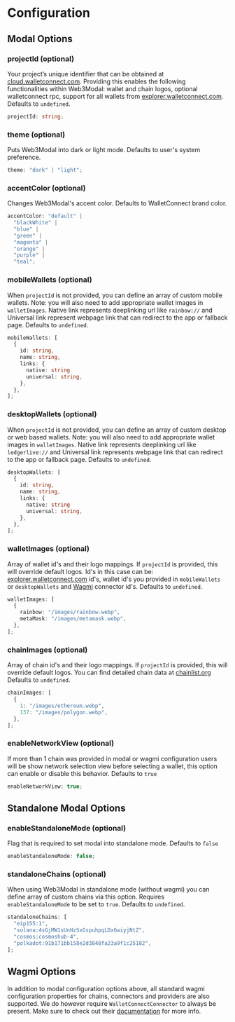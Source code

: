 # Configuration

## Modal Options

### projectId (optional)

Your project’s unique identifier that can be obtained at [cloud.walletconnect.com](https://cloud.walletconnect.com). Providing this enables the following functionalities within Web3Modal: wallet and chain logos, optional walletconnect rpc, support for all wallets from [explorer.walletconnect.com](https://explorer.walletconnect.com). Defaults to `undefined`.

```ts
projectId: string;
```

### theme (optional)

Puts Web3Modal into dark or light mode. Defaults to user's system preference.

```ts
theme: "dark" | "light";
```

### accentColor (optional)

Changes Web3Modal's accent color. Defaults to WalletConnect brand color.

```ts
accentColor: "default" |
  "blackWhite" |
  "blue" |
  "green" |
  "magenta" |
  "orange" |
  "purple" |
  "teal";
```

### mobileWallets (optional)

When `projectId` is not provided, you can define an array of custom mobile wallets. Note: you will also need to add appropriate wallet images in `walletImages`. Native link represents deeplinking url like `rainbow://` and Universal link represent webpage link that can redirect to the app or fallback page. Defaults to `undefined`.

```ts
mobileWallets: [
  {
    id: string,
    name: string,
    links: {
      native: string
      universal: string,
    },
  },
];
```

### desktopWallets (optional)

When `projectId` is not provided, you can define an array of custom desktop or web based wallets. Note: you will also need to add appropriate wallet images in `walletImages`. Native link represents deeplinking url like `ledgerlive://` and Universal link represents webpage link that can redirect to the app or fallback page. Defaults to `undefined`.

```ts
desktopWallets: [
  {
    id: string,
    name: string,
    links: {
      native: string
      universal: string,
    },
  },
];
```

### walletImages (optional)

Array of wallet id's and their logo mappings. If `projectId` is provided, this will override default logos. Id's in this case can be: [explorer.walletconnect.com](https://explorer.walletconnect.com) id's, wallet id's you provided in `mobileWallets` or `desktopWallets` and [Wagmi](https://wagmi.sh) connector id's. Defaults to `undefined`.

```ts
walletImages: [
  {
    rainbow: "/images/rainbow.webp",
    metaMask: "/images/metamask.webp",
  },
];
```

### chainImages (optional)

Array of chain id's and their logo mappings. If `projectId` is provided, this will override default logos. You can find detailed chain data at [chainlist.org](https://chainlist.org) Defaults to `undefined`.

```ts
chainImages: [
  {
    1: "/images/ethereum.webp",
    137: "/images/polygon.webp",
  },
];
```

### enableNetworkView (optional)

If more than 1 chain was provided in modal or wagmi configuration users will be show network selection view before selecting a wallet, this option can enable or disable this behavior. Defaults to `true`

```ts
enableNetworkView: true;
```

## Standalone Modal Options

### enableStandaloneMode (optional)

Flag that is required to set modal into standalone mode. Defaults to `false`

```ts
enableStandaloneMode: false;
```

### standaloneChains (optional)

When using Web3Modal in standalone mode (without wagmi) you can define array of custom chains via this option. Requires `enableStandaloneMode` to be set to `true`. Defaults to `undefined`.

```ts
standaloneChains: [
  "eip155:1",
  "solana:4sGjMW1sUnHzSxGspuhpqLDx6wiyjNtZ",
  "cosmos:cosmoshub-4",
  "polkadot:91b171bb158e2d3848fa23a9f1c25182",
];
```

## Wagmi Options

In addition to modal configuration options above, all standard wagmi configuration properties for chains, connectors and providers are also supported. We do however require `WalletConnectConnector` to always be present. Make sure to check out their [documentation](https://wagmi.sh/) for more info.
